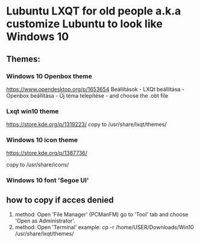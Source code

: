 # Lubuntu LXQT for old people a.k.a customize Lubuntu to look like Windows 10

## Themes:
### Windows 10 Openbox theme

https://www.opendesktop.org/p/1653654
Beállítások - LXQt beállítása - Openbox beállítása - Új téma telepítése - and choose the .obt file

### Lxqt win10 theme

https://store.kde.org/p/1319223/
copy to /usr/share/lxqt/themes/

### Windows 10 icon theme
https://store.kde.org/p/1387736/

copy to /usr/share/icons/

### Windows 10 font 'Segoe UI'

## how to copy if acces denied
1. method: Open 'File Manager' (PCManFM) go to 'Tool' tab and choose 'Open as Administrator'.
2. method: Open 'Terminal' example: cp -r /home/USER/Downloads/Win10 /usr/share/lxqt/themes/


